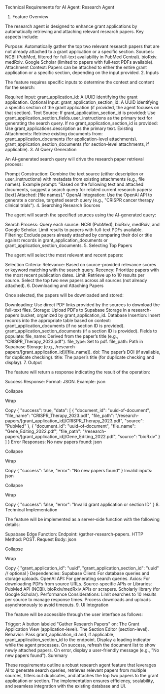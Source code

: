 Technical Requirements for AI Agent: Research Agent 
1. Feature Overview

The research agent is designed to enhance grant applications by automatically retrieving and attaching relevant research papers. Key aspects include:

Purpose: Automatically gather the top two relevant research papers that are not already attached to a grant application or a specific section.
Sources:
NCBI (PubMed, filtered for full-text availability in PubMed Central).
bioRxiv.
medRxiv.
Google Scholar (limited to papers with full-text PDFs available).
Attachment Context: Papers can be attached to either the entire grant application or a specific section, depending on the input provided.
2. Inputs

The feature requires specific inputs to determine the context and content for the search:

Required Input:
grant_application_id: A UUID identifying the grant application.
Optional Input:
grant_application_section_id: A UUID identifying a specific section of the grant application (if provided, the agent focuses on that section).
Text Source:
If grant_application_section_id is provided:
Use grant_application_section_fields.user_instructions as the primary text for generating the search query.
If no grant_application_section_id is provided:
Use grant_applications.description as the primary text.
Existing Attachments:
Retrieve existing documents from:
grant_application_documents (for application-level attachments).
grant_application_section_documents (for section-level attachments, if applicable).
3. AI Query Generation

An AI-generated search query will drive the research paper retrieval process:

Prompt Construction:
Combine the text source (either description or user_instructions) with metadata from existing attachments (e.g., file names).
Example prompt:
"Based on the following text and attached documents, suggest a search query for related current research papers: [text] Attached: [file names]."
OpenAI Integration:
Use the OpenAI API to generate a concise, targeted search query (e.g., "CRISPR cancer therapy clinical trials").
4. Searching Research Sources

The agent will search the specified sources using the AI-generated query:

Search Process:
Query each source: NCBI (PubMed), bioRxiv, medRxiv, and Google Scholar.
Limit results to papers with full-text PDFs available.
Filtering:
Exclude papers already attached by comparing their doi or title against records in grant_application_documents or grant_application_section_documents.
5. Selecting Top Papers

The agent will select the most relevant and recent papers:

Selection Criteria:
Relevance: Based on source-provided relevance scores or keyword matching with the search query.
Recency: Prioritize papers with the most recent publication dates.
Limit:
Retrieve up to 10 results per source.
Select the top two new papers across all sources (not already attached).
6. Downloading and Attaching Papers

Once selected, the papers will be downloaded and stored:

Downloading:
Use direct PDF links provided by the sources to download the full-text files.
Storage:
Upload PDFs to Supabase Storage in a research-papers bucket, organized by grant_application_id.
Database Insertion:
Insert records into the appropriate table based on context:
grant_application_documents (if no section ID is provided).
grant_application_section_documents (if a section ID is provided).
Fields to populate:
file_name: Derived from the paper’s title (e.g., "CRISPR_Therapy_2023.pdf").
file_type: Set to pdf.
file_path: Path in Supabase Storage (e.g., /research-papers/[grant_application_id]/[file_name]).
doi: The paper’s DOI (if available, for duplicate checking).
title: The paper’s title (for duplicate checking and display).
7. Output

The feature will return a response indicating the result of the operation:

Success Response:
Format: JSON.
Example:
json

Collapse

Wrap

Copy
{
  "success": true,
  "data": [
    {
      "document_id": "uuid-of-document",
      "file_name": "CRISPR_Therapy_2023.pdf",
      "file_path": "/research-papers/[grant_application_id]/CRISPR_Therapy_2023.pdf",
      "source": "PubMed"
    },
    {
      "document_id": "uuid-of-document",
      "file_name": "Gene_Editing_2022.pdf",
      "file_path": "/research-papers/[grant_application_id]/Gene_Editing_2022.pdf",
      "source": "bioRxiv"
    }
  ]
}
Error Responses:
No new papers found:
json

Collapse

Wrap

Copy
{ "success": false, "error": "No new papers found" }
Invalid inputs:
json

Collapse

Wrap

Copy
{ "success": false, "error": "Invalid grant application or section ID" }
8. Technical Implementation

The feature will be implemented as a server-side function with the following details:

Supabase Edge Function:
Endpoint: /gather-research-papers.
HTTP Method: POST.
Request Body:
json

Collapse

Wrap

Copy
{
  "grant_application_id": "uuid",
  "grant_application_section_id": "uuid" // optional
}
Dependencies:
Supabase Client: For database queries and storage uploads.
OpenAI API: For generating search queries.
Axios: For downloading PDFs from source URLs.
Source-specific APIs or Libraries:
PubMed API (NCBI).
bioRxiv/medRxiv APIs or scrapers.
Scholarly library (for Google Scholar).
Performance Considerations:
Limit searches to 10 results per source to manage response times.
Process downloads and uploads asynchronously to avoid timeouts.
9. UI Integration

The feature will be accessible through the user interface as follows:

Trigger:
A button labeled "Gather Research Papers" on:
The Grant Application View (application-level).
The Section Editor (section-level).
Behavior:
Pass grant_application_id and, if applicable, grant_application_section_id to the endpoint.
Display a loading indicator while the agent processes.
On success, refresh the document list to show newly attached papers.
On error, display a user-friendly message (e.g., "No new papers found").
Summary

These requirements outline a robust research agent feature that leverages AI to generate search queries, retrieves relevant papers from multiple sources, filters out duplicates, and attaches the top two papers to the grant application or section. The implementation ensures efficiency, scalability, and seamless integration with the existing database and UI.